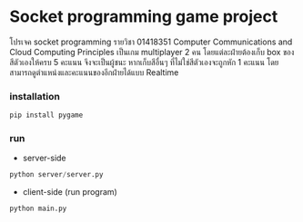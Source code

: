 # Socket programming game project

โปรเจค socket programming รายวิชา 01418351 Computer Communications and Cloud Computing Principles เป็นเกม multiplayer 2 คน โดยแต่ละฝ่ายต้องเก็บ box ของสีตัวเองให้ครบ 5 คะแนน จึงจะเป็นผู้ชนะ หากเก็บสีอื่นๆ ที่ไม่ใช่สีตัวเองจะถูกหัก 1 คะแนน โดยสามารถดูตำแหน่งและคะแนนของอีกฝ่ายได้แบบ Realtime 

### installation

```python
pip install pygame
```

### run

- server-side

```python
python server/server.py
```

- client-side (run program)

```python
python main.py
```
